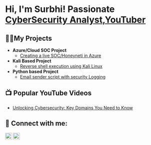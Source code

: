 <h1>Hi, I'm Surbhi! Passionate <a href="www.linkedin.com/in/surbhi-bhat">CyberSecurity Analyst</a>,<a href="https://www.youtube.com/@SurbhiBhat7">YouTuber</a></h1>

<h2>👨‍💻My Projects</h2>

- <b>Azure/Cloud SOC Project</b>
  - [Creating a live SOC/Honeyneti in Azure](https://github.com/surbhibhat22/Azure-SOC-Honeynet)
- <b> Kali Based Project</b>
  - [Reverse shell execution using Kali Linux ](https://medium.com/@bhatsurbhi22/mastering-reverse-shells-using-meterpreter-and-metasploit-on-kali-linux-9954caf9d28e)
- <b>Python based Project</b>
  - [Email sender script with security Logging](https://github.com/surbhibhat22/email-sender-script)


<h2>📺 Popular YouTube Videos</h2>

- [Unlocking Cybersecurity: Key Domains You Need to Know](https://youtu.be/xnTAmZJkuFQ?si=siawGmHvMP8znChY)

<h2> 🤳 Connect with me:</h2>

[<img align="left" alt="SurbhiBhat | YouTube" width="22px" src="https://cdn.jsdelivr.net/npm/simple-icons@v3/icons/youtube.svg" />][youtube]
[<img align="left" alt="SurbhiBhat | LinkedIn" width="22px" src="https://cdn.jsdelivr.net/npm/simple-icons@v3/icons/linkedin.svg" />][linkedin]

[youtube]: https://www.youtube.com/@SurbhiBhat7
[linkedin]: https://www.linkedin.com/in/surbhi-bhat
